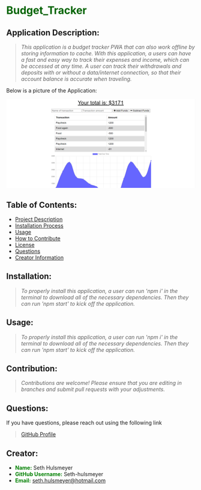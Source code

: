 # <span style="color:darkgreen"> **Budget_Tracker**</span>

  ## Application Description:
  > *This application is a budget tracker PWA that can also work offline by storing information to cache. With this application, a users can have a fast and easy way to track their expenses and income, which can be accessed at any time. A user can track their withdrawals and deposits with or without a data/internet connection, so that their account balance is accurate when traveling.*

  Below is a picture of the Application:
  
  ![Main Budget Tracker Page](./assets/budget_tracker.PNG)

  ## Table of Contents:

  * [Project Description](#description)
  * [Installation Process](#installation)
  * [Usage](#usage)
  * [How to Contribute](#contribution)
  * [License](#license)
  * [Questions](#questions)
  * [Creator Information](#creator)

  ## Installation:
  > *To properly install this application, a user can run 'npm i' in the terminal to download all of the necessary dependencies. Then they can run 'npm start' to kick off the application.*

  ## Usage:
  > *To properly install this application, a user can run 'npm i' in the terminal to download all of the necessary dependencies. Then they can run 'npm start' to kick off the application.*

  ## Contribution:
  > *Contributions are welcome! Please ensure that you are editing in branches and submit pull requests with your adjustments.*

  ## Questions:
  If you have questions, please reach out using the following link
  >[GitHub Profile](http://github.com/Seth-hulsmeyer)


  ## Creator:
  * <span style="color:green">**Name:**</span> Seth Hulsmeyer
  * <span style="color:green">**GitHub Username:**</span> Seth-hulsmeyer
  * <span style="color:green">**Email:**</span> seth.hulsmeyer@hotmail.com

